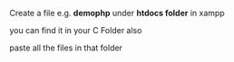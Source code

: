 Create a file e.g. **demophp** under **htdocs folder** in xampp

you can find it in your C Folder also


paste all the files in that folder
